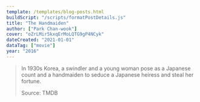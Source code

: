 ```yaml
---
template: /templates/blog-posts.html
buildScript: "/scripts/formatPostDetails.js"
title: "The Handmaiden"
author: ["Park Chan-wook"]
cover: "oZrLMir5kxqErMoLQTG9gP4NCyk"
dateCreated: "2021-01-01"
dataTag: ["movie"]
year: "2016"
---
```


> In 1930s Korea, a swindler and a young woman pose as a Japanese count and a handmaiden to seduce a Japanese heiress and steal her fortune.
>
> Source: TMDB
